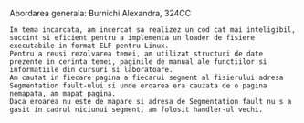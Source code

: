 Abordarea generala:
Burnichi Alexandra, 324CC



	In tema incarcata, am incercat sa realizez un cod cat mai inteligibil, succint si eficient pentru a implementa un loader de fisiere executabile in format ELF pentru Linux. 
	Pentru a reusi rezolvarea temei, am utilizat structuri de date prezente in cerinta temei, paginile de manual ale functiilor si informatiile din cursuri si laboratoare.
	Am cautat in fiecare pagina a fiecarui segment al fisierului adresa Segmentation fault-ului si unde eroarea era cauzata de o pagina nemapata, am mapat pagina.
	Daca eroarea nu este de mapare si adresa de Segmentation fault nu s a gasit in cadrul niciunui segment, am folosit handler-ul vechi.
